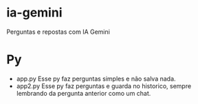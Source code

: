 # ia-gemini
Perguntas e repostas com IA Gemini

# Py
- app.py
  Esse py faz perguntas simples e não salva nada.
- app2.py
  Esse py faz perguntas e guarda no historico, sempre lembrando da pergunta anterior como um chat.
